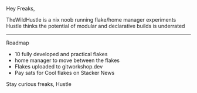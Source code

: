 Hey Freaks,

TheWildHustle is a nix noob running flake/home manager experiments
Hustle thinks the potential of modular and declarative builds is underrated 
____________________________________________________________________________
Roadmap 
- 10 fully developed and practical flakes
- home manager to move between the flakes
- Flakes uploaded to gitworkshop.dev
- Pay sats for Cool flakes on Stacker News

Stay curious freaks,
Hustle
